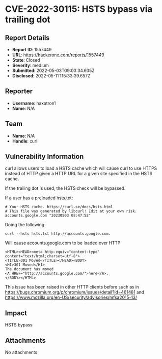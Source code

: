 # CVE-2022-30115: HSTS bypass via trailing dot

## Report Details
- **Report ID**: 1557449
- **URL**: https://hackerone.com/reports/1557449
- **State**: Closed
- **Severity**: medium
- **Submitted**: 2022-05-03T09:03:34.605Z
- **Disclosed**: 2022-05-11T15:33:39.657Z

## Reporter
- **Username**: haxatron1
- **Name**: N/A

## Team
- **Name**: N/A
- **Handle**: curl

## Vulnerability Information
curl allows users to load a HSTS cache which will cause curl to use HTTPS instead of HTTP given a HTTP URL for a given site specified in the HSTS cache.

If the trailing dot is used, the HSTS check will be bypassed.

If a user has a preloaded hsts.txt:
``````  
# Your HSTS cache. https://curl.se/docs/hsts.html
# This file was generated by libcurl! Edit at your own risk.
accounts.google.com "20230503 08:47:52"
``````  

Doing the following:
``````
curl --hsts hsts.txt http://accounts.google.com.
``````

Will cause accounts.google.com to be loaded over HTTP
``````
<HTML><HEAD><meta http-equiv="content-type" content="text/html;charset=utf-8">
<TITLE>301 Moved</TITLE></HEAD><BODY>
<H1>301 Moved</H1>
The document has moved
<A HREF="http://accounts.google.com/">here</A>.
</BODY></HTML>
``````

This issue has been raised in other HTTP clients before such as in https://bugs.chromium.org/p/chromium/issues/detail?id=461481 and https://www.mozilla.org/en-US/security/advisories/mfsa2015-13/

## Impact

HSTS bypass

## Attachments
No attachments
